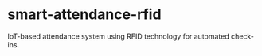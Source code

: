 # smart-attendance-rfid
 IoT-based attendance system using RFID technology for automated check-ins.
